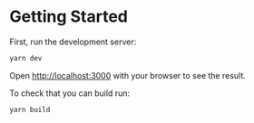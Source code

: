 
# Getting Started

First, run the development server:

```bash
yarn dev
```

Open [http://localhost:3000](http://localhost:3000) with your browser to see the result.

To check that you can build run:

```bash
yarn build
```
